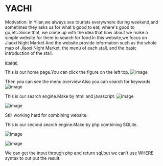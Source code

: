 # YACHI
Motivation:
In Yilan,we always see tourists everywhere during weekend,and sometimes they asks us for what's good to eat, where's good to go,etc.Since that, we come up with the idea that how about we make a simple website for them to search for food.In this website,we focus on Jiaoxi Night Market.And the website provide information such as the whole map of Jiaoxi Night Market,  the menu of each stall, and the basic introduction of the stall. 

[image](https://user-images.githubusercontent.com/62140029/121231815-73afa180-c8c3-11eb-8a17-1fb113164140.png)

This is our home page.You can click the figure on the left top.
![image](https://user-images.githubusercontent.com/62140029/121238299-88436800-c8ca-11eb-898b-fdb62ffef504.png)


Then you can see the menu overview.Also you can search for keywords.
![image](https://user-images.githubusercontent.com/62140029/121237967-326ec000-c8ca-11eb-99cf-94b60cd12375.png)

This is our search engine.Make by html and javascript.
![image](https://user-images.githubusercontent.com/62140029/121232999-bf167f80-c8c4-11eb-9b5f-8df9b169e65c.png)

![image](https://user-images.githubusercontent.com/62140029/121233051-ce95c880-c8c4-11eb-9d8b-533ad557dbd9.png)

Still working hard for combining website.


This is our second search engine.Make by php combining SQLite.

![image](https://user-images.githubusercontent.com/62140029/121233591-5c71b380-c8c5-11eb-94a8-0d07eb9e47f1.png)

![image](https://user-images.githubusercontent.com/62140029/121233506-48c64d00-c8c5-11eb-9c11-043d85069fbc.png)

We can get the input through php and return sql,but we can't use WHERE syntax to out put the result.
